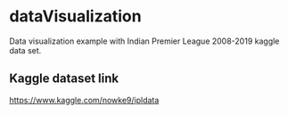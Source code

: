 # dataVisualization
Data visualization example with Indian Premier League 2008-2019 kaggle data set.

## Kaggle dataset link
https://www.kaggle.com/nowke9/ipldata
